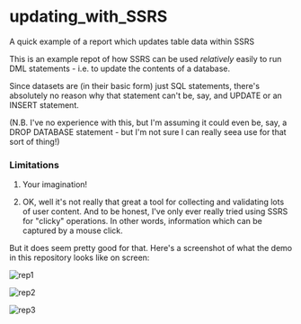 # updating_with_SSRS
A quick example of a report which updates table data within SSRS

This is an example repot of how SSRS can be used *relatively* easily to run DML statements - i.e. to update
the contents of a database.

Since datasets are (in their basic form) just SQL statements, there's absolutely no reason why that statement can't be,
say, and UPDATE or an INSERT statement.

(N.B. I've no experience with this, but I'm assuming it could even be, say, a DROP DATABASE statement - but I'm not
sure I can really seea use for that sort of thing!)

### Limitations

1. Your imagination!

2. OK, well it's not really that great a tool for collecting and validating lots of user content. And to be honest, I've
only ever really tried using SSRS for "clicky" operations. In other words, information which can be captured by a mouse click.

But it does seem pretty good for that. Here's a screenshot of what the demo in this repository looks like on screen:

![rep1](https://user-images.githubusercontent.com/23141865/38379099-98f96278-38f7-11e8-81eb-6d9a38fc488c.png)

![rep2](https://user-images.githubusercontent.com/23141865/38379098-98cd7028-38f7-11e8-8910-011167dcbdc5.png)

![rep3](https://user-images.githubusercontent.com/23141865/38379097-989a2146-38f7-11e8-920c-481581743462.png)
